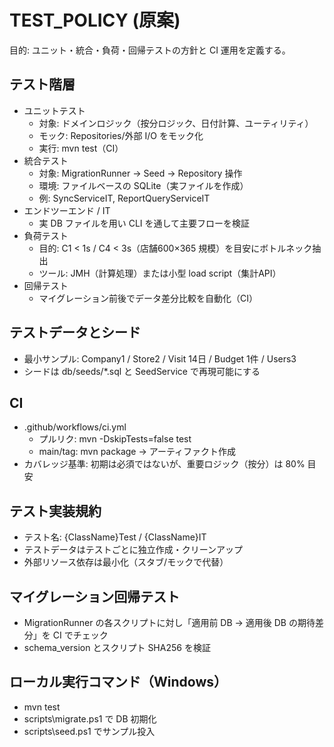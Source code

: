 # TEST_POLICY (原案)

目的: ユニット・統合・負荷・回帰テストの方針と CI 運用を定義する。

## テスト階層
- ユニットテスト
  - 対象: ドメインロジック（按分ロジック、日付計算、ユーティリティ）
  - モック: Repositories/外部 I/O をモック化
  - 実行: mvn test（CI）
- 統合テスト
  - 対象: MigrationRunner → Seed → Repository 操作
  - 環境: ファイルベースの SQLite（実ファイルを作成）
  - 例: SyncServiceIT, ReportQueryServiceIT
- エンドツーエンド / IT
  - 実 DB ファイルを用い CLI を通して主要フローを検証
- 負荷テスト
  - 目的: C1 < 1s / C4 < 3s（店舗600×365 規模）を目安にボトルネック抽出
  - ツール: JMH（計算処理）または小型 load script（集計API）
- 回帰テスト
  - マイグレーション前後でデータ差分比較を自動化（CI）

## テストデータとシード
- 最小サンプル: Company1 / Store2 / Visit 14日 / Budget 1件 / Users3
- シードは db/seeds/*.sql と SeedService で再現可能にする

## CI
- .github/workflows/ci.yml
  - プルリク: mvn -DskipTests=false test
  - main/tag: mvn package → アーティファクト作成
- カバレッジ基準: 初期は必須ではないが、重要ロジック（按分）は 80% 目安

## テスト実装規約
- テスト名: {ClassName}Test / {ClassName}IT
- テストデータはテストごとに独立作成・クリーンアップ
- 外部リソース依存は最小化（スタブ/モックで代替）

## マイグレーション回帰テスト
- MigrationRunner の各スクリプトに対し「適用前 DB -> 適用後 DB の期待差分」を CI でチェック
- schema_version とスクリプト SHA256 を検証

## ローカル実行コマンド（Windows）
- mvn test
- scripts\migrate.ps1 で DB 初期化
- scripts\seed.ps1 でサンプル投入
